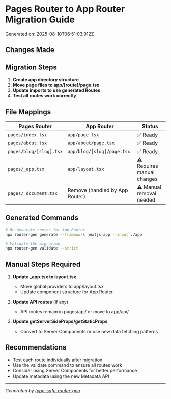 # Pages Router to App Router Migration Guide

Generated on: 2025-08-10T06:51:03.912Z

## Changes Made


## Migration Steps

1. **Create app directory structure**
2. **Move page files to app/[route]/page.tsx**
3. **Update imports to use generated Routes**
4. **Test all routes work correctly**

## File Mappings

| Pages Router | App Router | Status |
|--------------|------------|--------|
| `pages/index.tsx` | `app/page.tsx` | ✅ Ready |
| `pages/about.tsx` | `app/about/page.tsx` | ✅ Ready |
| `pages/blog/[slug].tsx` | `app/blog/[slug]/page.tsx` | ✅ Ready |
| `pages/_app.tsx` | `app/layout.tsx` | ⚠️ Requires manual changes |
| `pages/_document.tsx` | Remove (handled by App Router) | ⚠️ Manual removal needed |

## Generated Commands

```bash
# Re-generate routes for App Router
npx router-gen generate --framework nextjs-app --input ./app

# Validate the migration
npx router-gen validate --strict
```

## Manual Steps Required

1. **Update _app.tsx to layout.tsx**
   - Move global providers to app/layout.tsx
   - Update component structure for App Router

2. **Update API routes** (if any)
   - API routes remain in pages/api/ or move to app/api/

3. **Update getServerSideProps/getStaticProps**
   - Convert to Server Components or use new data fetching patterns

## Recommendations

- Test each route individually after migration
- Use the validate command to ensure all routes work
- Consider using Server Components for better performance
- Update metadata using the new Metadata API

---

*Generated by [type-safe-router-gen](https://www.npmjs.com/package/type-safe-router-gen)*

